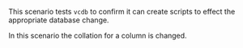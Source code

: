 This scenario tests `vcdb` to confirm it can create scripts to effect the appropriate database change.

In this scenario the collation for a column is changed.